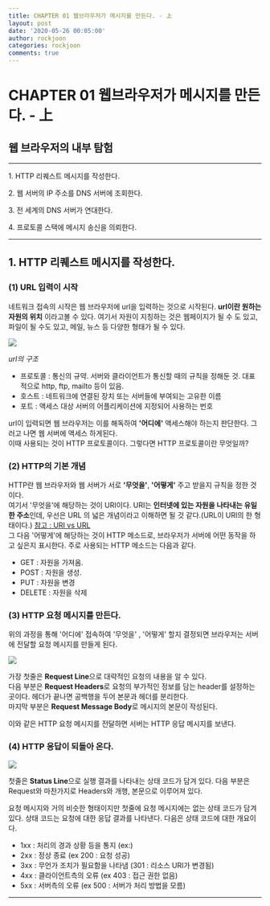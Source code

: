 ```yaml
---
title: CHAPTER 01 웹브라우저가 메시지를 만든다. - 上
layout: post
date: '2020-05-26 00:05:00'
author: rockjoon
categories: rockjoon
comments: true
---
```


# CHAPTER 01 웹브라우저가 메시지를 만든다. - 上

## 웹 브라우저의 내부 탐험

---

1\.  HTTP 리퀘스트 메시지를 작성한다.   

2\.  웹 서버의 IP 주소를 DNS 서버에 조회한다.   

3\.  전 세계의 DNS 서버가 연대한다.   

4\.  프로토콜 스택에 메시지 송신을 의뢰한다.   


---

## 1\. HTTP 리퀘스트 메시지를 작성한다.

### (1) URL 입력이 시작

네트워크 접속의 시작은 웹 브라우저에 url을 입력하는 것으로 시작된다. **url이란 원하는 자원의 위치** 이라고볼 수 있다. 여기서 자원이 지칭하는 것은 웹페이지가 될 수 도 있고, 파일이 될 수도 있고, 메일, 뉴스 등 다양한 형태가 될 수 있다.

![](https://img1.daumcdn.net/thumb/R1280x0/?scode=mtistory2&fname=https%3A%2F%2Fk.kakaocdn.net%2Fdn%2FmBmkD%2FbtqD7XEW6K5%2FMJZTjCdETIiVIY4yYfjf60%2Fimg.png)

_url의 구조_

-   프로토콜 : 통신의 규약. 서버와 클라이언트가 통신할 때의 규칙을 정해둔 것. 대표적으로 http, ftp, mailto 등이 있음.
-   호스트 : 네트워크에 연결된 장치 또는 서버들에 부여되는 고유한 이름
-   포트 : 액세스 대상 서버의 어플리케이션에 지정되어 사용하는 번호


url이 입력되면 웹 브라우저는 이를 해독하여 **'어디에'** 액세스해야 하는지 판단한다. 그러고 나면 웹 서버에 액세스 하게된다.  
이때 사용되는 것이 HTTP 프로토콜이다. 그렇다면 HTTP 프로토콜이란 무엇일까?

### (2) HTTP의 기본 개념

HTTP란 웹 브라우저와 웹 서버가 서로 **'무엇을'**, **'어떻게'** 주고 받을지 규칙을 정한 것이다.  
여기서 '무엇을'에 해당하는 것이 URI이다. URI는 **인터넷에 있는 자원을 나타내는 유일한 주소**인데, 우선은 URL 의 넓은 개념이라고 이해하면 될 것 같다.(URL이 URI의 한 형태이다.) [참고 : URI vs URL](https://velog.io/@pa324/%EA%B0%9C%EB%B0%9C%EC%83%81%EC%8B%9D-URI-URL-%EC%B0%A8%EC%9D%B4-%EC%A0%95%EB%A6%AC)  
그 다음 '어떻게'에 해당하는 것이 HTTP 메소드로, 브라우저가 서버에 어떤 동작을 하고 싶은지 표시한다. 주로 사용되는 HTTP 메소드는 다음과 같다.

-   GET : 자원을 가져옴.
-   POST : 자원을 생성.
-   PUT : 자원을 변경
-   DELETE : 자원을 삭제

### (3) HTTP 요청 메시지를 만든다.

위의 과정을 통해 '어디에' 접속하여 '무엇을' , '어떻게' 할지 결정되면 브라우저는 서버에 전달할 요청 메시지를 만들게 된다.

![](https://img1.daumcdn.net/thumb/R1280x0/?scode=mtistory2&fname=https%3A%2F%2Fk.kakaocdn.net%2Fdn%2FbLBxmP%2FbtqD7GQZiKf%2FfkdVaW0RkVmtjPesJOLsFK%2Fimg.png)

  
가장 첫줄은 **Request Line**으로 대략적인 요청의 내용을 알 수 있다.  
다음 부분은 **Request Headers**로 요청의 부가적인 정보를 담는 header를 설정하는 곳이다. 헤더가 끝나면 공백행을 두어 본문과 헤더를 분리한다.  
마지막 부분은 **Request Message Body**로 메시지의 본문이 작성된다.

이와 같은 HTTP 요청 메시지를 전달하면 서버는 HTTP 응답 메시지를 보낸다.

### (4) HTTP 응답이 되돌아 온다.

![](https://img1.daumcdn.net/thumb/R1280x0/?scode=mtistory2&fname=https%3A%2F%2Fk.kakaocdn.net%2Fdn%2FbkwMfN%2FbtqD8hJYOwe%2FC7safhCXjiQpcatjhni5Tk%2Fimg.png)

첫줄은 **Status Line**으로 실행 결과를 나타내는 상태 코드가 담겨 있다.
다음 부분은 Request와 마찬가지로 Headers와 개행, 본문으로 이루어져 있다.

요청 메시지와 거의 비슷한 형태이지만 첫줄에 요청 메시지에는 없는 상태 코드가 담겨 있다.
상태 코드는 요청에 대한 응답 결과를 나타낸다. 다음은 상태 코드에 대한 개요이다.
- 1xx : 처리의 경과 상황 등을 통지 (ex:)
- 2xx : 정상 종료 (ex  200 : 요청 성공)
- 3xx : 무언가 조치가 필요함을 나타냄 (301 : 리소스 URI가 변경됨)
- 4xx : 클라이언트측의 오류 (ex 403 : 접근 권한 없음)
- 5xx : 서버측의 오류 (ex 500 : 서버가 처리 방법을 모름)

---

